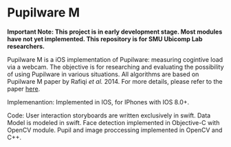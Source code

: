 # Pupilware M

**Important Note: This project is in early development stage. Most modules have not yet implemented. This repository is for SMU Ubicomp Lab researchers.**

Pupilware M is a iOS implementation of Pupilware: measuring cogintive load via a webcam. The objective is for researching and evaluating the possibility of using Pupilware in various situations. All algorithms are based on Pupilware M paper by Rafiqi *et al.* 2014. For more details, please refer to the paper [here](http://ieeexplore.ieee.org/xpl/login.jsp?tp=&arnumber=7367008&url=http%3A%2F%2Fieeexplore.ieee.org%2Fxpls%2Fabs_all.jsp%3Farnumber%3D7367008).

Implemenantion:
Implemented in IOS, for IPhones with IOS 8.0+.

Code:
User interaction storyboards are written exclusively in swift. 
Data Model is modeled in swift. 
Face detection implemented in Objective-C with OpenCV module. 
Pupil and image proccessing implemented in OpenCV and C++. 



